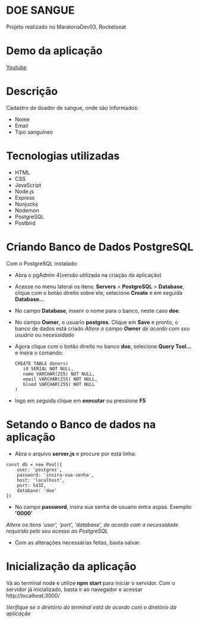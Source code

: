 # DOE SANGUE
Projeto realizado no MaratonaDev03, Rocketseat

# Demo da aplicação
[Youtube](https://www.youtube.com/watch?v=2FUKIQ6BYiE&feature=youtu.be)


# Descrição
Cadastro de doador de sangue, onde são informados:
- Nome
- Email
- Tipo sanguíneo


# Tecnologias utilizadas
- HTML
- CSS
- JavaScript
- Node.js
- Express
- Nunjucks
- Nodemon
- PostgreSQL
- Postbird


# Criando Banco de Dados PostgreSQL
Com o PostgreSQL instalado:
 - Abra o pgAdmin 4(versão utilizada na criação da aplicação)
 - Acesse no menu lateral os itens: **Servers** > **PostgreSQL** > **Database**, clique com o botão direito sobre ele, selecione **Create** e em seguida **Database...**
 - No campo **Database**, inserir o nome para o banco, neste caso **doe**.
 - No campo **Owner**, o usuario **postgres**. Clique em **Save** e pronto, o banco de dados está criado
 *Altere o campo **Owner** de acordo com seu usuário ou necessidade*
 - Agora clique com o botão direito no banco **doe**, selecione **Query Tool...** e insira o comando: 
   ```
   CREATE TABLE donors(
      id SERIAL NOT NULL,
      name VARCHAR(255) NOT NULL,
      email VARCHAR(255) NOT NULL,
      blood VARCHAR(255) NOT NULL
   )
   ```
  
  - logo em seguida clique em **executar** ou pressione **F5**
  

# Setando o Banco de dados na aplicação
- Abra o arquivo **server.js** e procure por está linha:
```
const db = new Pool({
    user: 'postgres',
    password: 'insira-sua-senha',
    host: 'localhost',
    port: 5432,
    database: 'doe'
})
```
- No campo **password**, insira sua senha de usuario entra aspas. Exemplo: **'0000'**

*Altere os itens 'user', 'port', 'database', de acordo com a necessidade requirida pelo seu acesso ao PostgreSQL*
- Com as alterações necessárias feitas, basta salvar.


# Inicialização da aplicação
  Vá ao terminal node e utilize **npm start** para iniciar o servidor. Com o servidor já inicializado, basta ir ao navegador e acessar http://localhost:3000/
  
  *Verifique se o diretório do terminal está de acordo com o diretório da aplicação*
